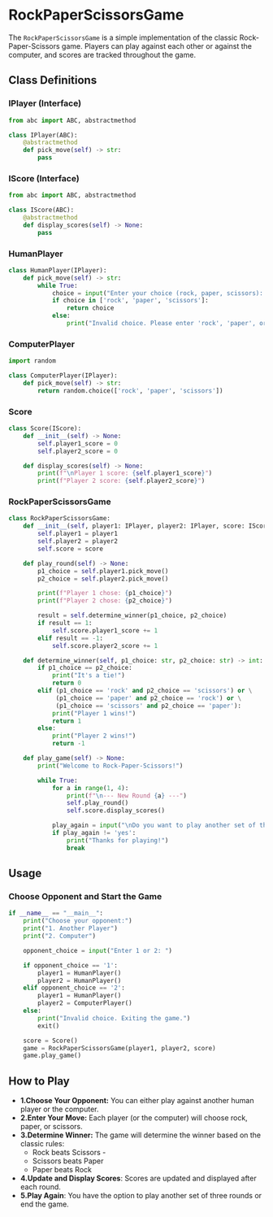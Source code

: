 # RockPaperScissorsGame

The `RockPaperScissorsGame` is a simple implementation of the classic Rock-Paper-Scissors game. Players can play against each other or against the computer, and scores are tracked throughout the game.

## Class Definitions

### IPlayer (Interface)

```python
from abc import ABC, abstractmethod

class IPlayer(ABC):
    @abstractmethod
    def pick_move(self) -> str:
        pass
```
### IScore (Interface)
```python
from abc import ABC, abstractmethod

class IScore(ABC):
    @abstractmethod
    def display_scores(self) -> None:
        pass
```
### HumanPlayer
```python
class HumanPlayer(IPlayer):
    def pick_move(self) -> str:
        while True:
            choice = input("Enter your choice (rock, paper, scissors): ").lower()
            if choice in ['rock', 'paper', 'scissors']:
                return choice
            else:
                print("Invalid choice. Please enter 'rock', 'paper', or 'scissors'.")
```
### ComputerPlayer
```python
import random

class ComputerPlayer(IPlayer):
    def pick_move(self) -> str:
        return random.choice(['rock', 'paper', 'scissors'])
```
### Score
```python
class Score(IScore):
    def __init__(self) -> None:
        self.player1_score = 0
        self.player2_score = 0

    def display_scores(self) -> None:
        print(f"\nPlayer 1 score: {self.player1_score}")
        print(f"Player 2 score: {self.player2_score}")
 ```
### RockPaperScissorsGame
```python
class RockPaperScissorsGame:
    def __init__(self, player1: IPlayer, player2: IPlayer, score: IScore) -> None:
        self.player1 = player1
        self.player2 = player2
        self.score = score

    def play_round(self) -> None:
        p1_choice = self.player1.pick_move()
        p2_choice = self.player2.pick_move()

        print(f"Player 1 chose: {p1_choice}")
        print(f"Player 2 chose: {p2_choice}")

        result = self.determine_winner(p1_choice, p2_choice)
        if result == 1:
            self.score.player1_score += 1
        elif result == -1:
            self.score.player2_score += 1

    def determine_winner(self, p1_choice: str, p2_choice: str) -> int:
        if p1_choice == p2_choice:
            print("It's a tie!")
            return 0
        elif (p1_choice == 'rock' and p2_choice == 'scissors') or \
             (p1_choice == 'paper' and p2_choice == 'rock') or \
             (p1_choice == 'scissors' and p2_choice == 'paper'):
            print("Player 1 wins!")
            return 1
        else:
            print("Player 2 wins!")
            return -1

    def play_game(self) -> None:
        print("Welcome to Rock-Paper-Scissors!")

        while True:
            for a in range(1, 4):  
                print(f"\n--- New Round {a} ---")
                self.play_round()
                self.score.display_scores()

            play_again = input("\nDo you want to play another set of three rounds? (yes/no): ").lower()
            if play_again != 'yes':
                print("Thanks for playing!")
                break
```
## Usage
### Choose Opponent and Start the Game
```python
if __name__ == "__main__":
    print("Choose your opponent:")
    print("1. Another Player")
    print("2. Computer")

    opponent_choice = input("Enter 1 or 2: ")

    if opponent_choice == '1':
        player1 = HumanPlayer()
        player2 = HumanPlayer()
    elif opponent_choice == '2':
        player1 = HumanPlayer()
        player2 = ComputerPlayer()
    else:
        print("Invalid choice. Exiting the game.")
        exit()

    score = Score()
    game = RockPaperScissorsGame(player1, player2, score)
    game.play_game()
```
## How to Play
- **1.Choose Your Opponent:** You can either play against another human player or the computer.
- **2.Enter Your Move:** Each player (or the computer) will choose rock, paper, or scissors.
- **3.Determine Winner:** The game will determine the winner based on the classic rules:
    - Rock beats Scissors -
    - Scissors beats Paper
    - Paper beats Rock
- **4.Update and Display Scores**: Scores are updated and displayed after each round.
- **5.Play Again**: You have the option to play another set of three rounds or end the game.